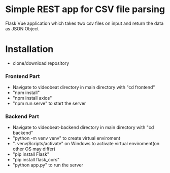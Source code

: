 # Simple REST app for CSV file parsing

Flask Vue application which takes two csv files on input and return the data as JSON Object

# Installation
- clone/download repository
### Frontend Part
- Navigate to videobeat directory in main directory with "cd frontend"
- "npm install" 
- "npm install axios"
- "npm run serve" to start the server
### Backend Part
- Navigate to videobeat-backend directory in main directory with "cd backend"
- "python -m venv venv" to create virtual enviroment
- ". venv/Scripts/activate" on Windows to activate virtual enviroment(on other OS may differ)
- "pip install Flask"
- "pip install flask_cors"
- "python app.py" to run the server 





